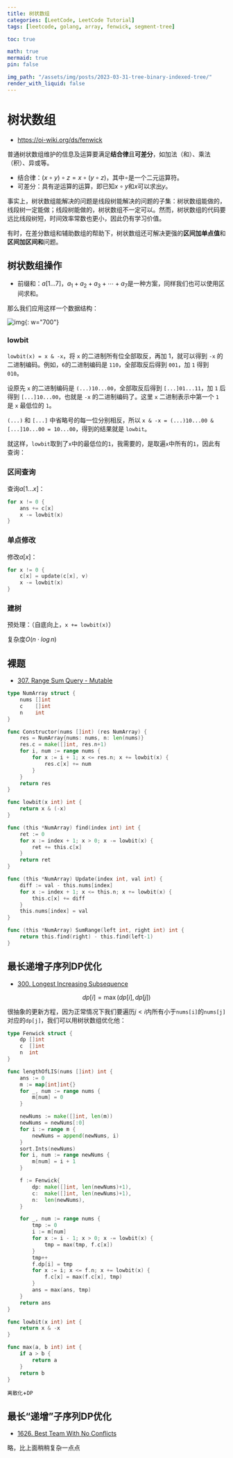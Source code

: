 ```yaml
---
title: 树状数组
categories: [LeetCode, LeetCode Tutorial]
tags: [leetcode, golang, array, fenwick, segment-tree]

toc: true

math: true
mermaid: true
pin: false

img_path: "/assets/img/posts/2023-03-31-tree-binary-indexed-tree/"
render_with_liquid: false
---
```


# 树状数组

- https://oi-wiki.org/ds/fenwick 



普通树状数组维护的信息及运算要满足**结合律**且**可差分**，如加法（和）、乘法（积）、异或等。

- 结合律：$(x \circ y) \circ z = x \circ (y \circ z)$，其中$\circ$是一个二元运算符。
- 可差分：具有逆运算的运算，即已知$x \circ y$和$x$可以求出$y$。

事实上，树状数组能解决的问题是线段树能解决的问题的子集：树状数组能做的，线段树一定能做；线段树能做的，树状数组不一定可以。然而，树状数组的代码要远比线段树短，时间效率常数也更小，因此仍有学习价值。

有时，在差分数组和辅助数组的帮助下，树状数组还可解决更强的**区间加单点值**和**区间加区间和**问题。



## 树状数组操作

- 前缀和：$a[1 \dots 7]$，$a_1+a_2+a_3+ \cdots + a_7$是一种方案，同样我们也可以使用区间求和。

那么我们应用这样一个数据结构：

![img](fenwick.svg){: w="700"}



### lowbit

`lowbit(x) = x & -x`，将 `x` 的二进制所有位全部取反，再加 1，就可以得到 `-x` 的二进制编码。例如，`6`的二进制编码是 `110`，全部取反后得到 `001`，加 `1` 得到 `010`。

设原先 `x` 的二进制编码是 `(...)10...00`，全部取反后得到 `[...]01...11`，加 `1` 后得到 `[...]10...00`，也就是 `-x` 的二进制编码了。这里 `x` 二进制表示中第一个 `1` 是 `x` 最低位的 `1`。

`(...)` 和 `[...]` 中省略号的每一位分别相反，所以 `x & -x = (...)10...00 & [...]10...00 = 10...00`，得到的结果就是 `lowbit`。

就这样，`lowbit`取到了`x`中的最低位的`1`，我需要的，是取遍`x`中所有的`1`，因此有查询：



### 区间查询

查询$a[1 \dots x]$：

```go
for x != 0 {
	ans += c[x]
    x -= lowbit(x)
}
```

 

### 单点修改

修改$a[x]$：

```go
for x != 0 {
    c[x] = update(c[x], v)
    x -= lowbit(x)
}
```



### 建树

预处理：（自底向上，`x += lowbit(x)`）

复杂度$O(n \cdot log\,n)$



## 裸题

- [307. Range Sum Query - Mutable](https://leetcode.cn/problems/range-sum-query-mutable/)

```go
type NumArray struct {
	nums []int
	c    []int
	n    int
}

func Constructor(nums []int) (res NumArray) {
	res = NumArray{nums: nums, n: len(nums)}
	res.c = make([]int, res.n+1)
	for i, num := range nums {
		for x := i + 1; x <= res.n; x += lowbit(x) {
			res.c[x] += num
		}
	}
	return res
}

func lowbit(x int) int {
	return x & (-x)
}

func (this *NumArray) find(index int) int {
	ret := 0
	for x := index + 1; x > 0; x -= lowbit(x) {
		ret += this.c[x]
	}
	return ret
}

func (this *NumArray) Update(index int, val int) {
	diff := val - this.nums[index]
	for x := index + 1; x <= this.n; x += lowbit(x) {
		this.c[x] += diff
	}
	this.nums[index] = val
}

func (this *NumArray) SumRange(left int, right int) int {
	return this.find(right) - this.find(left-1)
}
```



## 最长递增子序列DP优化

- [300. Longest Increasing Subsequence](https://leetcode.cn/problems/longest-increasing-subsequence/)

$$
dp[i] = \max(dp[i], dp[j])
$$

很抽象的更新方程，因为正常情况下我们要遍历$j<i$内所有小于`nums[i]`的`nums[j]`对应的`dp[j]`，我们可以用树状数组优化他：

```go
type Fenwick struct {
	dp []int
	c  []int
	n  int
}

func lengthOfLIS(nums []int) int {
	ans := 0
	m := map[int]int{}
	for _, num := range nums {
		m[num] = 0
	}

	newNums := make([]int, len(m))
	newNums = newNums[:0]
	for i := range m {
		newNums = append(newNums, i)
	}
	sort.Ints(newNums)
	for i, num := range newNums {
		m[num] = i + 1
	}

	f := Fenwick{
		dp: make([]int, len(newNums)+1),
		c:  make([]int, len(newNums)+1),
		n:  len(newNums),
	}

	for _, num := range nums {
		tmp := 0
		i := m[num]
		for x := i - 1; x > 0; x -= lowbit(x) {
			tmp = max(tmp, f.c[x])
		}
		tmp++
		f.dp[i] = tmp
		for x := i; x <= f.n; x += lowbit(x) {
			f.c[x] = max(f.c[x], tmp)
		}
		ans = max(ans, tmp)
	}
	return ans
}

func lowbit(x int) int {
	return x & -x
}

func max(a, b int) int {
	if a > b {
		return a
	}
	return b
}
```

`离散化`+`DP`



## 最长“递增”子序列DP优化

- [1626. Best Team With No Conflicts](https://leetcode.cn/problems/best-team-with-no-conflicts/)

略，比上面稍稍复杂一点点




